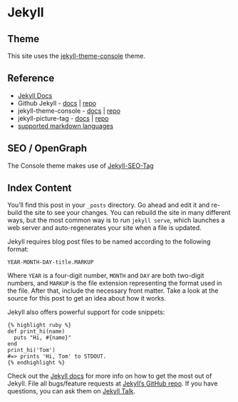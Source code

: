 # Jekyll

## Theme

This site uses the [jekyll-theme-console] theme.

[jekyll-theme-console]: https://github.com/b2a3e8/jekyll-theme-console

## Reference

* [Jekyll Docs](https://jekyllrb.com/docs/)
* Github Jekyll - [docs](https://github.com/jekyll) |
  [repo](https://github.com/jekyll/jekyll)
* jekyll-theme-console - [docs](https://jekyll-themes.com/jekyll-console/) |
  [repo](https://github.com/b2a3e8/jekyll-theme-console)
* jekyll-picture-tag - [docs](https://rbuchberger.github.io/jekyll_picture_tag/)
  | [repo](https://github.com/rbuchberger/jekyll_picture_tag)
* [supported markdown languages][supported-languages]

[supported-languages]: https://github.com/highlightjs/highlight.js/blob/main/SUPPORTED_LANGUAGES.md

## SEO / OpenGraph

The Console theme makes use of [Jekyll-SEO-Tag](https://github.com/jekyll/jekyll-seo-tag)

## Index Content

You’ll find this post in your `_posts` directory. Go ahead and edit it and
re-build the site to see your changes. You can rebuild the site in many
different ways, but the most common way is to run `jekyll serve`, which
launches a web server and auto-regenerates your site when a file is updated.

Jekyll requires blog post files to be named according to the following format:

`YEAR-MONTH-DAY-title.MARKUP`

Where `YEAR` is a four-digit number, `MONTH` and `DAY` are both two-digit
numbers, and `MARKUP` is the file extension representing the format used in the
file. After that, include the necessary front matter. Take a look at the source
for this post to get an idea about how it works.

Jekyll also offers powerful support for code snippets:

```jinja
{% highlight ruby %}
def print_hi(name)
  puts "Hi, #{name}"
end
print_hi('Tom')
#=> prints 'Hi, Tom' to STDOUT.
{% endhighlight %}
```

Check out the [Jekyll docs][jekyll-docs] for more info on how to get the most
out of Jekyll. File all bugs/feature requests at
[Jekyll’s GitHub repo][jekyll-gh]. If you have questions, you can ask them on
[Jekyll Talk][jekyll-talk].

[jekyll-docs]: https://jekyllrb.com/docs/home
[jekyll-gh]:   https://github.com/jekyll/jekyll
[jekyll-talk]: https://talk.jekyllrb.com/
